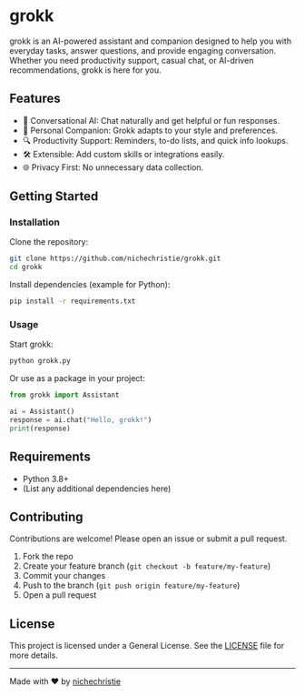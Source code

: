 # grokk

grokk is an AI-powered assistant and companion designed to help you with everyday tasks, answer questions, and provide engaging conversation. Whether you need productivity support, casual chat, or AI-driven recommendations, grokk is here for you.

## Features

- 🤖 Conversational AI: Chat naturally and get helpful or fun responses.
- 🧠 Personal Companion: Grokk adapts to your style and preferences.
- 🔍 Productivity Support: Reminders, to-do lists, and quick info lookups.
- 🛠️ Extensible: Add custom skills or integrations easily.
- 🌐 Privacy First: No unnecessary data collection.

## Getting Started

### Installation

Clone the repository:
```sh
git clone https://github.com/nichechristie/grokk.git
cd grokk
```

Install dependencies (example for Python):
```sh
pip install -r requirements.txt
```

### Usage

Start grokk:
```sh
python grokk.py
```

Or use as a package in your project:
```python
from grokk import Assistant

ai = Assistant()
response = ai.chat("Hello, grokk!")
print(response)
```

## Requirements

- Python 3.8+
- (List any additional dependencies here)

## Contributing

Contributions are welcome! Please open an issue or submit a pull request.

1. Fork the repo
2. Create your feature branch (`git checkout -b feature/my-feature`)
3. Commit your changes
4. Push to the branch (`git push origin feature/my-feature`)
5. Open a pull request

## License

This project is licensed under a General License. See the [LICENSE](LICENSE) file for more details.

---

Made with ❤️ by [nichechristie](https://github.com/nichechristie)